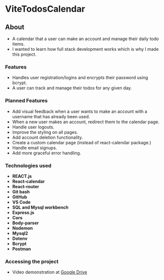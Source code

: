 # ViteTodosCalendar

## About
- A calendar that a user can make an account and manage their daily todo items.
- I wanted to learn how full stack development works which is why I made this project.

### Features
- Handles user registration/logins and encrypts their password using bcrypt.
- A user can track and manage their todos for any given day.

### Planned Features
- Add visual feedback when a user wants to make an account with a username that has already been used.
- When a new user makes an account, redirect them to the calendar page.
- Handle user logouts.
- Improve the styling on all pages.
- Add account deletion functionality.
- Create a custom calendar page (instead of react-calendar package.)
- Handle email signups.
- Add more graceful error handling.

### Technologies used
- **REACT.js**
- **React-calendar**
- **React-router**
- **Git bash**
- **GitHub**
- **VS Code**
- **SQL and Mysql workbench**
- **Express.js**
- **Cors**
- **Body-parser**
- **Nodemon**
- **Mysql2**
- **Dotenv**
- **Bcrypt**
- **Postman**

### Accessing the project
- Video demonstration at [Google Drive](https://drive.google.com/file/d/1mRl_NMJ7dvCWvseZIo1LVq5Bg-ntoKBM/view)
